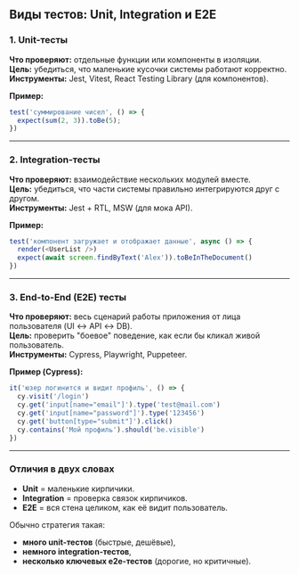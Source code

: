 ## Виды тестов: Unit, Integration и E2E

### 1. Unit-тесты
**Что проверяют:** отдельные функции или компоненты в изоляции.  
**Цель:** убедиться, что маленькие кусочки системы работают корректно.  
**Инструменты:** Jest, Vitest, React Testing Library (для компонентов).  

**Пример:**

```js
test('суммирование чисел', () => {  
  expect(sum(2, 3)).toBe(5);  
})
```

---

### 2. Integration-тесты
**Что проверяют:** взаимодействие нескольких модулей вместе.  
**Цель:** убедиться, что части системы правильно интегрируются друг с другом.  
**Инструменты:** Jest + RTL, MSW (для мока API).  

**Пример:**

```js
test('компонент загружает и отображает данные', async () => {  
  render(<UserList />)  
  expect(await screen.findByText('Alex')).toBeInTheDocument()  
})
```

---

### 3. End-to-End (E2E) тесты
**Что проверяют:** весь сценарий работы приложения от лица пользователя (UI ↔ API ↔ DB).  
**Цель:** проверить "боевое" поведение, как если бы кликал живой пользователь.  
**Инструменты:** Cypress, Playwright, Puppeteer.  

**Пример (Cypress):**

```js
it('юзер логинится и видит профиль', () => {  
  cy.visit('/login')  
  cy.get('input[name="email"]').type('test@mail.com')  
  cy.get('input[name="password"]').type('123456')  
  cy.get('button[type="submit"]').click()  
  cy.contains('Мой профиль').should('be.visible')  
})
```

---

### Отличия в двух словах
- **Unit** = маленькие кирпичики.  
- **Integration** = проверка связок кирпичиков.  
- **E2E** = вся стена целиком, как её видит пользователь.  

Обычно стратегия такая:  
- **много unit-тестов** (быстрые, дешёвые),  
- **немного integration-тестов**,  
- **несколько ключевых e2e-тестов** (дорогие, но критичные).  
